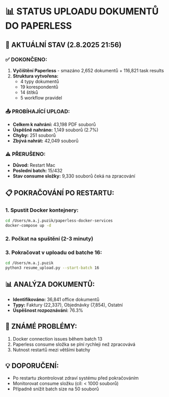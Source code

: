 # 📊 STATUS UPLOADU DOKUMENTŮ DO PAPERLESS

## 🔄 AKTUÁLNÍ STAV (2.8.2025 21:56)

### ✅ DOKONČENO:
1. **Vyčištění Paperless** - smazáno 2,652 dokumentů + 116,821 task results
2. **Struktura vytvořena:**
   - 4 typy dokumentů
   - 19 korespondentů  
   - 14 štítků
   - 5 workflow pravidel

### 📤 PROBÍHAJÍCÍ UPLOAD:
- **Celkem k nahrání:** 43,198 PDF souborů
- **Úspěšně nahráno:** 1,149 souborů (2.7%)
- **Chyby:** 251 souborů
- **Zbývá nahrát:** 42,049 souborů

### ⚠️ PŘERUŠENO:
- **Důvod:** Restart Mac
- **Poslední batch:** 15/432
- **Stav consume složky:** 9,330 souborů čeká na zpracování

## 📋 POKRAČOVÁNÍ PO RESTARTU:

### 1. Spustit Docker kontejnery:
```bash
cd /Users/m.a.j.puzik/paperless-docker-services
docker-compose up -d
```

### 2. Počkat na spuštění (2-3 minuty)

### 3. Pokračovat v uploadu od batche 16:
```bash
cd /Users/m.a.j.puzik
python3 resume_upload.py --start-batch 16
```

## 📊 ANALÝZA DOKUMENTŮ:
- **Identifikováno:** 36,841 office dokumentů
- **Typy:** Faktury (22,337), Objednávky (7,854), Ostatní
- **Úspěšnost rozpoznávání:** 76.3%

## 🚨 ZNÁMÉ PROBLÉMY:
1. Docker connection issues během batch 13
2. Paperless consume složka se plní rychleji než zpracovává
3. Nutnost restartů mezi většími batchy

## 💡 DOPORUČENÍ:
- Po restartu zkontrolovat zdraví systému před pokračováním
- Monitorovat consume složku (cíl: < 1000 souborů)
- Případně snížit batch size na 50 souborů